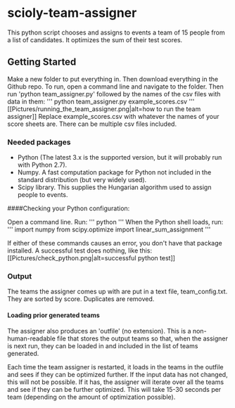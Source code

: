 # scioly-team-assigner
This python script chooses and assigns to events a team of 15 people from a list of candidates. It optimizes the sum of their test scores.

## Getting Started
Make a new folder to put everything in. Then download everything in the Github repo. To run, open a command line and navigate to the folder. Then run 'python team_assigner.py' followed by the names of the csv files with data in them:
'''
python team_assigner.py example_scores.csv
'''
[[Pictures/running_the_team_assigner.png|alt=how to run the team assigner]]
Replace example_scores.csv with whatever the names of your score sheets are. There can be multiple csv files included.

### Needed packages
* Python (The latest 3.x is the supported version, but it will probably run with Python 2.7).
* Numpy. A fast computation package for Python not included in the standard distribution (but very widely used).
* Scipy library. This supplies the Hungarian algorithm used to assign people to events.

####Checking your Python configuration:

Open a command line. Run:
'''
python
'''
When the Python shell loads, run:
'''
import numpy
from scipy.optimize import linear_sum_assignment
'''

If either of these commands causes an error, you don't have that package installed. A successful test does nothing, like this:
[[Pictures/check_python.png|alt=successful python test]]

### Output
The teams the assigner comes up with are put in a text file, team_config.txt. They are sorted by score. Duplicates are removed.

#### Loading prior generated teams
The assigner also produces an 'outfile' (no extension). This is a non-human-readable file that stores the output teams so that, when the assigner is next run, they can be loaded in and included in the list of teams generated.

Each time the team assigner is restarted, it loads in the teams in the outfile and sees if they can be optimized further. If the input data has not changed, this will not be possible. If it has, the assigner will iterate over all the teams and see if they can be further optimized. This will take 15-30 seconds per team (depending on the amount of optimization possible).